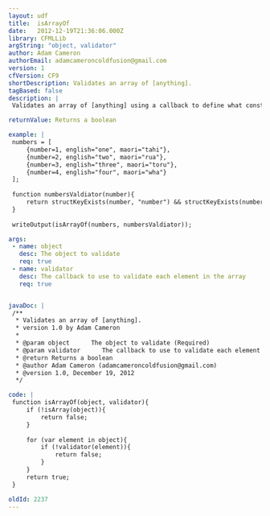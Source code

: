 ```yaml
---
layout: udf
title:  isArrayOf
date:   2012-12-19T21:36:06.000Z
library: CFMLLib
argString: "object, validator"
author: Adam Cameron
authorEmail: adamcameroncoldfusion@gmail.com
version: 1
cfVersion: CF9
shortDescription: Validates an array of [anything].
tagBased: false
description: |
 Validates an array of [anything] using a callback to define what constitutes a valid [anything]. The callback should return a boolean: true if the passed-in array element is valid, otherwise false.

returnValue: Returns a boolean

example: |
 numbers = [
     {number=1, english="one", maori="tahi"},
     {number=2, english="two", maori="rua"},
     {number=3, english="three", maori="toru"},
     {number=4, english="four", maori="wha"}
 ];
 
 function numbersValdiator(number){
     return structKeyExists(number, "number") && structKeyExists(number, "english") && structKeyExists(number, "maori");
 }
 
 writeOutput(isArrayOf(numbers, numbersValdiator));

args:
 - name: object
   desc: The object to validate
   req: true
 - name: validator
   desc: The callback to use to validate each element in the array
   req: true


javaDoc: |
 /**
  * Validates an array of [anything].
  * version 1.0 by Adam Cameron
  * 
  * @param object      The object to validate (Required)
  * @param validator      The callback to use to validate each element in the array (Required)
  * @return Returns a boolean 
  * @author Adam Cameron (adamcameroncoldfusion@gmail.com) 
  * @version 1.0, December 19, 2012 
  */

code: |
 function isArrayOf(object, validator){
     if (!isArray(object)){
         return false;
     }
 
     for (var element in object){
         if (!validator(element)){
             return false;
         }
     }
     return true;
 }

oldId: 2237
---
```


